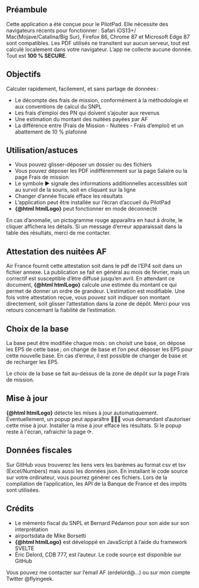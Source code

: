 <script>
    import Link from '../components/Link.svelte';
    import { htmlLogo } from '../components/utils';
</script>

## Préambule

Cette application a été conçue pour le PilotPad. Elle nécessite des navigateurs récents pour fonctionner&#8239;: Safari iOS13+/ Mac(Mojave/Catalina/Big Sur), Firefox 86, Chrome 87 et Microsoft Edge 87 sont compatibles.
Les PDF utilisés ne transitent sur aucun serveur, tout est calculé localement dans votre navigateur. L’app ne collecte aucune donnée. Tout est __100 % SECURE__.

## Objectifs

Calculer rapidement, facilement, et sans partage de données&#8239;:

- Le décompte des frais de mission, conformément à la méthodologie et aux conventions de calcul du SNPL
- Les frais d’emploi des PN qui doivent s’ajouter aux revenus
- Une estimation du montant des nuitées payées par AF
- La différence entre (Frais de Mission - Nuitées - Frais d’emploi) et un abattement de 10 % plafonné

## Utilisation/astuces

- Vous pouvez glisser-déposer un dossier ou des fichiers
- Vous pouvez déposer les PDF indifféremment sur la page Salaire ou la page Frais de mission
- Le symbole ▶ signale des informations additionnelles accessibles soit au survol de la souris, soit en cliquant sur la ligne
- Changer d’année fiscale efface les résultats
- L’application peut être installée sur l’écran d’accueil du PilotPad
- __{@html htmlLogo}__ peut fonctionner en mode déconnecté

En cas d’anomalie, un pictogramme rouge apparaîtra en haut à droite, le cliquer affichera les détails. Si un message d’erreur apparaissait dans la table des résultats, merci de me contacter.

## Attestation des nuitées AF

Air France fournit cette attestation soit dans le pdf de l’EP4 soit dans un fichier annexe. La publication se fait en général au mois de février,
mais un correctif est susceptible d’être diffusé jusqu’en avril. En attendant ce document, __{@html htmlLogo}__ calcule une estimée du montant
ce qui permet de donner un ordre de grandeur. L’estimation est modifiable. Une fois votre attestation reçue, vous pouvez soit indiquer son
montant directement, soit glisser l’attestation dans la zone de dépôt. Merci pour vos retours concernant la fiabilité de l’estimation.

## Choix de la base

La base peut être modifiée chaque mois&#8239;: on choisit une base, on dépose les EP5 de cette base&#8239;;
on change de base et l’on peut déposer les EP5 pour cette nouvelle base. En cas d’erreur, il est possible de changer de base et de recharger les EP5.

Le choix de la base se fait au-dessus de la zone de dépôt sur la page Frais de mission.

## Mise à jour

__{@html htmlLogo}__ détecte les mises à jour automatiquement. Éventuellement, un popup peut
apparaître 👨🏻‍✈️ vous demandant d’autoriser cette mise à jour. Installer la mise à jour efface les résultats. Si le popup reste à l'écran, rafraichir la page ⟳.

## Données fiscales

Sur <Link href="https://github.com/flyingeek/flytax#donn%C3%A9es-fiscales">GitHub</Link> vous trouverez les liens vers les barèmes au format csv et tsv (Excel/Numbers) mais aussi
les données json. En installant le code source sur votre ordinateur, vous pourrez générer ces fichiers. Lors
de la compilation de l’application, les API de la Banque de France et des impôts sont utilisées.

## Crédits

- Le mémento fiscal du SNPL et Bernard Pédamon pour son aide sur son interprétation
- <Link href="https://github.com/mborsetti/airportsdata">airportsdata</Link> de Mike Borsetti
- __{@html htmlLogo}__ est développé en JavaScript à l’aide du framework SVELTE
- Éric Delord, CDB 777, est l’auteur. Le code source est disponible sur <Link href="https://github.com/flyingeek/flytax">GitHub</Link>

Vous pouvez me contacter sur l’email AF (erdelord@…) ou sur mon compte Twitter @flyingeek.
